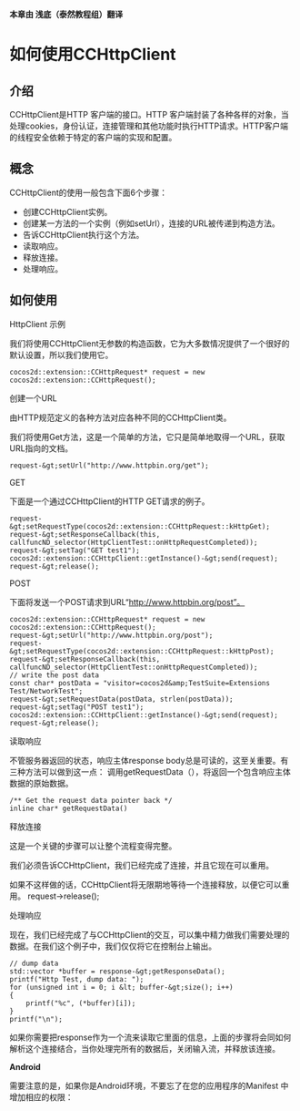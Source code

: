 **本章由 浅底（泰然教程组）翻译**
# 如何使用CCHttpClient #
## 介绍 ##

CCHttpClient是HTTP 客户端的接口。HTTP 客户端封装了各种各样的对象，当处理cookies，身份认证，连接管理和其他功能时执行HTTP请求。HTTP客户端 的线程安全依赖于特定的客户端的实现和配置。

## 概念 ##

CCHttpClient的使用一般包含下面6个步骤：

- 创建CCHttpClient实例。
- 创建某一方法的一个实例（例如setUrl），连接的URL被传递到构造方法。
- 告诉CCHttpClient执行这个方法。
- 读取响应。
- 释放连接。
- 处理响应。


## 如何使用 ##

HttpClient 示例

我们将使用CCHttpClient无参数的构造函数，它为大多数情况提供了一个很好的默认设置，所以我们使用它。

	cocos2d::extension::CCHttpRequest* request = new cocos2d::extension::CCHttpRequest();


创建一个URL

由HTTP规范定义的各种方法对应各种不同的CCHttpClient类。

 我们将使用Get方法，这是一个简单的方法，它只是简单地取得一个URL，获取URL指向的文档。

	request-&gt;setUrl("http://www.httpbin.org/get");


GET

下面是一个通过CCHttpClient的HTTP GET请求的例子。

	request-&gt;setRequestType(cocos2d::extension::CCHttpRequest::kHttpGet);
	request-&gt;setResponseCallback(this, callfuncND_selector(HttpClientTest::onHttpRequestCompleted));
	request-&gt;setTag("GET test1");
	cocos2d::extension::CCHttpClient::getInstance()-&gt;send(request);
	request-&gt;release();


POST

下面将发送一个POST请求到URL“http://www.httpbin.org/post”。

	cocos2d::extension::CCHttpRequest* request = new cocos2d::extension::CCHttpRequest();
	request-&gt;setUrl("http://www.httpbin.org/post");
	request-&gt;setRequestType(cocos2d::extension::CCHttpRequest::kHttpPost);
	request-&gt;setResponseCallback(this, callfuncND_selector(HttpClientTest::onHttpRequestCompleted));
	// write the post data
	const char* postData = "visitor=cocos2d&amp;TestSuite=Extensions Test/NetworkTest";
	request-&gt;setRequestData(postData, strlen(postData));
	request-&gt;setTag("POST test1");
	cocos2d::extension::CCHttpClient::getInstance()-&gt;send(request);
	request-&gt;release();


读取响应

不管服务器返回的状态，响应主体response body总是可读的，这至关重要。有三种方法可以做到这一点：
 调用getRequestData（），将返回一个包含响应主体数据的原始数据。

	/** Get the request data pointer back */
	inline char* getRequestData()


释放连接

这是一个关键的步骤可以让整个流程变得完整。

 我们必须告诉CCHttpClient，我们已经完成了连接，并且它现在可以重用。

 如果不这样做的话，CCHttpClient将无限期地等待一个连接释放，以便它可以重用。
	request-&gt;release();


处理响应

现在，我们已经完成了与CCHttpClient的交互，可以集中精力做我们需要处理的数据。在我们这个例子中，我们仅仅将它在控制台上输出。

	// dump data
	std::vector *buffer = response-&gt;getResponseData();
	printf("Http Test, dump data: ");
	for (unsigned int i = 0; i &lt; buffer-&gt;size(); i++)
	{
		printf("%c", (*buffer)[i]);
	}
	printf("\n");


如果你需要把response作为一个流来读取它里面的信息，上面的步骤将会同如何解析这个连接结合，当你处理完所有的数据后，关闭输入流，并释放该连接。

**Android**

需要注意的是，如果你是Android环境，不要忘了在您的应用程序的Manifest
中增加相应的权限：

<uses-permission android:name=”android.permission.INTERNET” />
